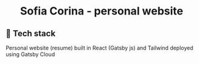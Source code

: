 
<h1 align="center">
  Sofia Corina - personal website
</h1>

## 🚀 Tech stack

Personal website (resume) built in React (Gatsby js) and Tailwind deployed using Gatsby Cloud